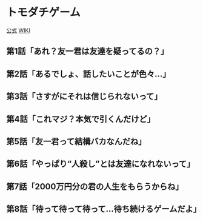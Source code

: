 # トモダチゲーム

[公式](https://tomodachi-anime.com/) 
[WIKI](https://ja.wikipedia.org/wiki/%E3%83%88%E3%83%A2%E3%83%80%E3%83%81%E3%82%B2%E3%83%BC%E3%83%A0) 

## 第1話「あれ？友一君は友達を疑ってるの？」

## 第2話「あるでしょ、話したいことが色々…」

## 第3話「さすがにそれは信じられないって」

## 第4話「これマジ？本気で引くんだけど」

## 第5話「友一君って結構バカなんだね」

## 第6話「やっぱり“人殺し”とは友達になれないって」

## 第7話「2000万円分の君の人生をもらうからね」

## 第8話「待って待って待って…待ち続けるゲームだよ」
